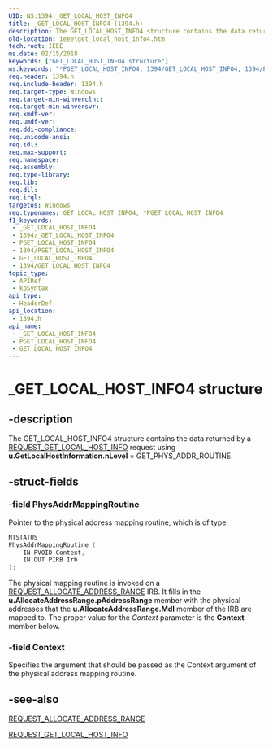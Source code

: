 ```yaml
---
UID: NS:1394._GET_LOCAL_HOST_INFO4
title: _GET_LOCAL_HOST_INFO4 (1394.h)
description: The GET_LOCAL_HOST_INFO4 structure contains the data returned by a REQUEST_GET_LOCAL_HOST_INFO request using u.GetLocalHostInformation.nLevel = GET_PHYS_ADDR_ROUTINE.
old-location: ieee\get_local_host_info4.htm
tech.root: IEEE
ms.date: 02/15/2018
keywords: ["GET_LOCAL_HOST_INFO4 structure"]
ms.keywords: "*PGET_LOCAL_HOST_INFO4, 1394/GET_LOCAL_HOST_INFO4, 1394/PGET_LOCAL_HOST_INFO4, 1394stct_c06286e2-308d-4534-9a1b-14d3a04b5f86.xml, GET_LOCAL_HOST_INFO4, GET_LOCAL_HOST_INFO4 structure [Buses], IEEE.get_local_host_info4, PGET_LOCAL_HOST_INFO4, PGET_LOCAL_HOST_INFO4 structure pointer [Buses], _GET_LOCAL_HOST_INFO4"
req.header: 1394.h
req.include-header: 1394.h
req.target-type: Windows
req.target-min-winverclnt: 
req.target-min-winversvr: 
req.kmdf-ver: 
req.umdf-ver: 
req.ddi-compliance: 
req.unicode-ansi: 
req.idl: 
req.max-support: 
req.namespace: 
req.assembly: 
req.type-library: 
req.lib: 
req.dll: 
req.irql: 
targetos: Windows
req.typenames: GET_LOCAL_HOST_INFO4, *PGET_LOCAL_HOST_INFO4
f1_keywords:
 - _GET_LOCAL_HOST_INFO4
 - 1394/_GET_LOCAL_HOST_INFO4
 - PGET_LOCAL_HOST_INFO4
 - 1394/PGET_LOCAL_HOST_INFO4
 - GET_LOCAL_HOST_INFO4
 - 1394/GET_LOCAL_HOST_INFO4
topic_type:
 - APIRef
 - kbSyntax
api_type:
 - HeaderDef
api_location:
 - 1394.h
api_name:
 - _GET_LOCAL_HOST_INFO4
 - PGET_LOCAL_HOST_INFO4
 - GET_LOCAL_HOST_INFO4
---
```


# _GET_LOCAL_HOST_INFO4 structure


## -description

The GET_LOCAL_HOST_INFO4 structure contains the data returned by a <a href="/windows-hardware/drivers/ddi/1394/ni-1394-ioctl_1394_class">REQUEST_GET_LOCAL_HOST_INFO</a> request using <b>u.GetLocalHostInformation.nLevel</b> = GET_PHYS_ADDR_ROUTINE.

## -struct-fields

### -field PhysAddrMappingRoutine

Pointer to the physical address mapping routine, which is of type: 


```cpp
NTSTATUS
PhysAddrMappingRoutine ( 
    IN PVOID Context,
    IN OUT PIRB Irb
);
```

The physical mapping routine is invoked on a <a href="/windows-hardware/drivers/ddi/1394/ni-1394-ioctl_1394_class">REQUEST_ALLOCATE_ADDRESS_RANGE</a> IRB. It fills in the <b>u.AllocateAddressRange.pAddressRange</b> member with the physical addresses that the <b>u.AllocateAddressRange.Mdl</b> member of the IRB are mapped to. The proper value for the <i>Context</i> parameter is the <b>Context</b> member below.

### -field Context

Specifies the argument that should be passed as the Context argument of the physical address mapping routine.

## -see-also

<a href="/windows-hardware/drivers/ddi/1394/ni-1394-ioctl_1394_class">REQUEST_ALLOCATE_ADDRESS_RANGE</a>



<a href="/windows-hardware/drivers/ddi/1394/ni-1394-ioctl_1394_class">REQUEST_GET_LOCAL_HOST_INFO</a>

